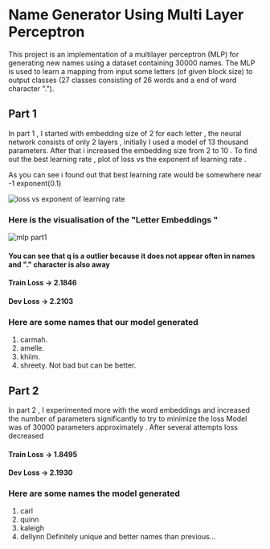 
# Name Generator Using Multi Layer Perceptron

This project is an implementation of a multilayer perceptron (MLP) for generating new names using a dataset containing 30000 names.
The MLP is used to learn a mapping from input some letters (of given block size) to output classes (27 classes consisting of 26 words and a end of word character ".").

## Part 1

In part 1 , I started with embedding size of 2 for each letter , the neural network consists of only 2 layers ,
initially I used a model of 13 thousand parameters. After that i increased the embedding size from 2 to 10 .
To find out the best learning rate , plot of loss vs the exponent of learning rate .

As you can see i found out that best learning rate would be somewhere near -1 exponent(0.1) 

![loss vs exponent of learning rate](https://user-images.githubusercontent.com/102567732/227607681-966f4459-0538-4fa4-a9cc-d950a959827c.png)

### Here is the visualisation of the "Letter Embeddings "

![mlp part1](https://user-images.githubusercontent.com/102567732/227604486-6bc2ecd9-36a6-42d6-8782-59c64eab2033.png)

#### You can see that  q is a outlier because it does not appear often in names and "." character is also away

#### Train Loss -> 2.1846
#### Dev Loss -> 2.2103

### Here are some names that our model generated
1. carmah.
2. amelle.
3. khiim.
4. shreety.
   Not bad but can be better.

## Part 2

In part 2 , I experimented more with the word embeddings and increased the number of parameters significantly to try to minimize the loss
Model was of 30000 parameters approximately .
After several attempts loss decreased
#### Train Loss -> 1.8495
#### Dev Loss -> 2.1930

### Here are some names the model generated
1. carl
2. quinn
3. kaleigh
4. dellynn
Definitely unique and better names than previous... 

